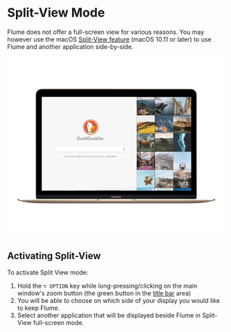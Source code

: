 # Split-View Mode

Flume does not offer a full-screen view for various reasons. You may however use the macOS [Split-View feature](https://support.apple.com/en-us/HT204948) \(macOS 10.11 or later\) to use Flume and another application side-by-side.

![](../.gitbook/assets/split-view.png)

## Activating Split-View

To activate Split View mode:

1. Hold the `⌥ OPTION` key while long-pressing/clicking on the main window's zoom button \(the green button in the [title bar](glossary.md#title-bar) area\)
2. You will be able to choose on which side of your display you would like to keep Flume.
3. Select another application that will be displayed beside Flume in Split-View full-screen mode.



